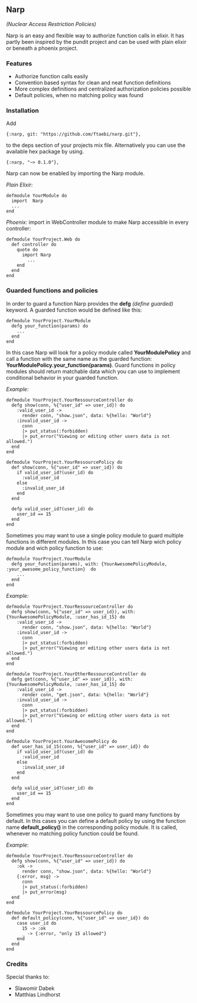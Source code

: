 ## Narp

_(Nuclear Access Restriction Policies)_

Narp is an easy and flexible way to authorize function calls in elixir. It has partly been inspired by the pundit project and can be used with plain elixir or beneath a phoenix project.

### Features

* Authorize function calls easily
* Convention based syntax for clean and neat function definitions
* More complex definitions and centralized authorization policies possible
* Default policies, when no matching policy was found

### Installation

Add

```
{:narp, git: "https://github.com/ftaebi/narp.git"},
```

to the deps section of your projects mix file.
Alternatively you can use the available hex package by using.


```
{:narp, "~> 0.1.0"},
```


Narp can now be enabled by importing the Narp module.


_Plain Elixir:_

```
defmodule YourModule do
  import  Narp
  ...
end
```


_Phoenix:_ import in WebController module to make Narp accessible in every controller:

```
defmodule YourProject.Web do
  def controller do
    quote do
      import Narp
        ...
    end
  end
end
```


### Guarded functions and policies

In order to guard a function Narp provides the **defg** _(define guarded)_ keyword. A guarded function would be defined like this:

```
defmodule YourProject.YourModule
  defg your_function(params) do
    ...
  end
end
```


In this case Narp will look for a policy module called **YourModulePolicy** and call a function with the same name as the guarded function: **YourModulePolicy.your_function(params)**. Guard functions in policy modules should return matchable data which you can use to implement conditional behavior in your guarded function.

_Example:_

```
defmodule YourProject.YourRessourceController do
  defg show(conn, %{"user_id" => user_id}) do
    :valid_user_id ->
      render conn, "show.json", data: %{hello: "World"}
    :invalid_user_id ->
      conn
      |> put_status(:forbidden)
      |> put_error("Viewing or editing other users data is not allowed.")
  end
end

defmodule YourProject.YourRessourcePolicy do
  def show(conn, %{"user_id" => user_id}) do
    if valid_user_id?(user_id) do
      :valid_user_id
    else
      :invalid_user_id
    end
  end

  defp valid_user_id?(user_id) do
    user_id == 15
  end
end
```


Sometimes you may want to use a single policy module to guard multiple functions in different modules. In this case you can tell Narp wich policy module and wich policy function to use:

```
defmodule YourProject.YourModule
  defg your_function(params), with: {YourAwesomePolicyModule, :your_awesome_policy_function}  do
    ...
  end
end
```

_Example:_

```
defmodule YourProject.YourRessourceController do
  defg show(conn, %{"user_id" => user_id}), with: {YourAwesomePolicyModule, :user_has_id_15} do
    :valid_user_id ->
      render conn, "show.json", data: %{hello: "World"}
    :invalid_user_id ->
      conn
      |> put_status(:forbidden)
      |> put_error("Viewing or editing other users data is not allowed.")
  end
end

defmodule YourProject.YourOtherRessourceController do
  defg get(conn, %{"user_id" => user_id}), with: {YourAwesomePolicyModule, :user_has_id_15} do
    :valid_user_id ->
      render conn, "get.json", data: %{hello: "World"}
    :invalid_user_id ->
      conn
      |> put_status(:forbidden)
      |> put_error("Viewing or editing other users data is not allowed.")
  end
end

defmodule YourProject.YourAwesomePolicy do
  def user_has_id_15(conn, %{"user_id" => user_id}) do
    if valid_user_id?(user_id) do
      :valid_user_id
    else
      :invalid_user_id
    end
  end

  defp valid_user_id?(user_id) do
    user_id == 15
  end
end
```

Sometimes you may want to use one policy to guard many functions by default. In this cases you can define a default policy by using the function name **default_policy()** in the  corresponding policy module. It is called, whenever no matching policy function could be found.

_Example:_

```
defmodule YourProject.YourRessourceController do
  defg show(conn, %{"user_id" => user_id}) do
    :ok ->
      render conn, "show.json", data: %{hello: "World"}
    {:error, msg} ->
      conn
      |> put_status(:forbidden)
      |> put_error(msg)
  end
end

defmodule YourProject.YourRessourcePolicy do
  def default_policy(conn, %{"user_id" => user_id}) do
    case user_id do
      15 -> :ok
      _ -> {:error, "only 15 allowed"}
    end
  end
end
```

### Credits

Special thanks to:

* Slawomir Dabek
* Matthias Lindhorst
